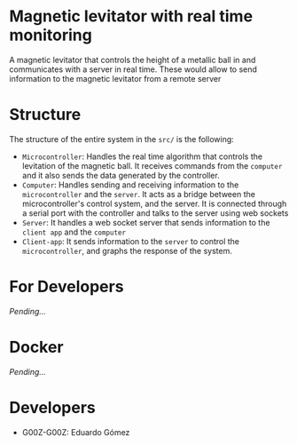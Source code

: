 # Magnetic levitator with real time monitoring

A magnetic levitator that controls the height of a metallic ball in and
communicates with a server in real time. These would allow to send information
to the magnetic levitator from a remote server 

# Structure

The structure of the entire system in the `src/` is the following: 

- `Microcontroller`: Handles the real time algorithm that controls the levitation of the magnetic ball. It receives commands from the `computer` and it also sends the data generated by the controller. 
- `Computer`: Handles sending and receiving information to the `microcontroller` and the `server`. It acts as a bridge between the microcontroller's control system, and the server. It is connected through a serial port with the controller and talks to the server using web sockets
- `Server`: It handles a web socket server that sends information to the `client app` and the `computer`
- `Client-app`: It sends information to the `server` to control the `microcontroller`, and graphs the response of the system.

# For Developers

*Pending...*

# Docker 

*Pending...*

# Developers

- G00Z-G00Z: Eduardo Gómez
